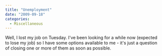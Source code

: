 ```yaml
---
title: "Unemployment"
date: "2009-09-18"
categories: 
  - Miscellaneous
---
```


Well, I lost my job on Tuesday. I've been looking for a while now (expected to lose my job) so I have some options available to me - it's just a question of closing one or more of them as soon as possible.
